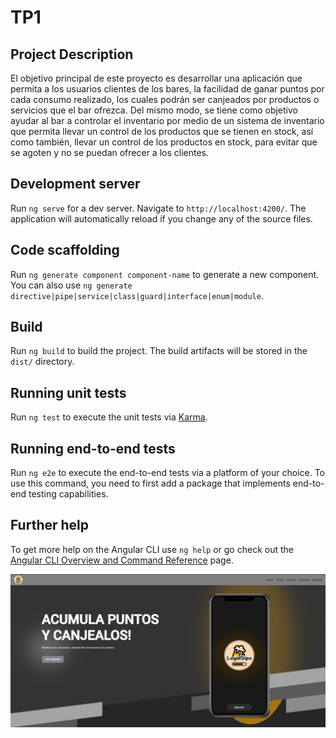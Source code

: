 # TP1

## Project Description

El objetivo principal de este proyecto es desarrollar una aplicación que permita a los usuarios clientes de los bares,
la facilidad de ganar puntos por cada consumo realizado, los cuales podrán ser canjeados por productos o servicios que
el bar ofrezca. Del mismo modo, se tiene como objetivo ayudar al bar a controlar el inventario por medio de un sistema
de inventario que permita llevar un control de los productos que se tienen en stock, así como también, llevar un control
de los productos en stock, para evitar que se agoten y no se puedan ofrecer a los clientes.


## Development server

Run `ng serve` for a dev server. Navigate to `http://localhost:4200/`. The application will automatically reload if you change any of the source files.

## Code scaffolding

Run `ng generate component component-name` to generate a new component. You can also use `ng generate directive|pipe|service|class|guard|interface|enum|module`.

## Build

Run `ng build` to build the project. The build artifacts will be stored in the `dist/` directory.

## Running unit tests

Run `ng test` to execute the unit tests via [Karma](https://karma-runner.github.io).

## Running end-to-end tests

Run `ng e2e` to execute the end-to-end tests via a platform of your choice. To use this command, you need to first add a package that implements end-to-end testing capabilities.

## Further help

To get more help on the Angular CLI use `ng help` or go check out the [Angular CLI Overview and Command Reference](https://angular.io/cli) page.

![img.png](img.png)
